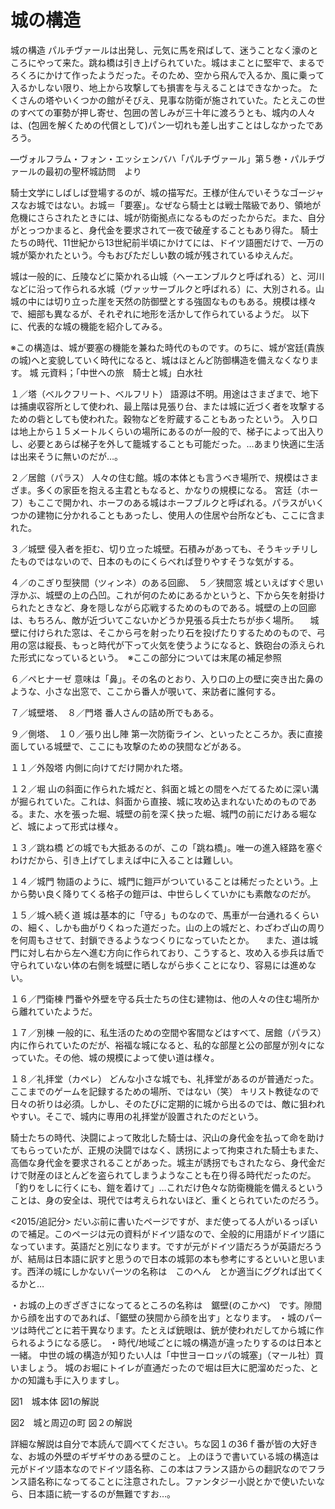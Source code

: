 城の構造
===

城の構造
パルチヴァールは出発し、元気に馬を飛ばして、迷うことなく濠のところにやって来た。跳ね橋は引き上げられていた。城はまことに堅牢で、まるでろくろにかけて作ったようだった。そのため、空から飛んで入るか、風に乗って入るかしない限り、地上から攻撃しても損害を与えることはできなかった。
たくさんの塔やいくつかの館がそびえ、見事な防衛が施されていた。たとえこの世のすべての軍勢が押し寄せ、包囲の苦しみが三十年に渡ろうとも、城内の人々は、(包囲を解くための代償として)パン一切れも差し出すことはしなかったであろう。

―ヴォルフラム・フォン・エッシェンバハ「パルチヴァール」第５巻・パルチヴァールの最初の聖杯城訪問　より

騎士文学にしばしば登場するのが、城の描写だ。王様が住んでいそうなゴージャスなお城ではない。お城＝「要塞」。なぜなら騎士とは戦士階級であり、領地が危機にさらされたときには、城が防衛拠点になるものだったからだ。また、自分がとっつかまると、身代金を要求されて一夜で破産することもあり得た。
騎士たちの時代、11世紀から13世紀前半頃にかけてには、ドイツ語圏だけで、一万の城が築かれたという。今もおびただしい数の城が残されているゆえんだ。

城は一般的に、丘陵などに築かれる山城（ヘーエンブルクと呼ばれる）と、河川などに沿って作られる水城（ヴァッサーブルクと呼ばれる）に、大別される。山城の中には切り立った崖を天然の防御壁とする強固なものもある。規模は様々で、細部も異なるが、それぞれに地形を活かして作られているようだ。
以下に、代表的な城の機能を紹介してみる。

※この構造は、城が要塞の機能を兼ねた時代のものです。のちに、城が宮廷(貴族の城)へと変貌していく時代になると、城はほとんど防御構造を備えなくなります。
城
元資料；「中世への旅　騎士と城」白水社

１／塔（ベルクフリート、ベルフリト）
語源は不明。用途はさまざまで、地下は捕虜収容所として使われ、最上階は見張り台、または城に近づく者を攻撃するための砦としても使われた。穀物などを貯蔵することもあったという。
入り口は地上から１５メートルくらいの場所にあるのが一般的で、梯子によって出入りし、必要とあらば梯子を外して籠城することも可能だった。…あまり快適に生活は出来そうに無いのだが…。

２／居館（パラス）
人々の住む館。城の本体とも言うべき場所で、規模はさまざま。多くの家臣を抱える主君ともなると、かなりの規模になる。
宮廷（ホーフ）もここで開かれ、ホーフのある城はホーフブルクと呼ばれる。パラスがいくつかの建物に分かれることもあったし、使用人の住居や台所なども、ここに含まれた。

３／城壁
侵入者を拒む、切り立った城壁。石積みがあっても、そうキッチリしたものではないので、日本のものにくらべれば登りやすそうな気がする。

４／のこぎり型狭間（ツィンネ）のある回廊、　５／狭間窓
城といえばすぐ思い浮かぶ、城壁の上の凸凹。これが何のためにあるかというと、下から矢を射掛けられたときなど、身を隠しながら応戦するためのものである。城壁の上の回廊は、もちろん、敵が近づいてこないかどうか見張る兵士たちが歩く場所。
　城壁に付けられた窓は、そこから弓を射ったり石を投げたりするためのもので、弓用の窓は縦長、もっと時代が下って火気を使うようになると、鉄砲台の添えられた形式になっているという。　※ここの部分については末尾の補足参照

６／ペヒナーゼ
意味は「鼻」。その名のとおり、入り口の上の壁に突き出た鼻のような、小さな出窓で、ここから番人が覗いて、来訪者に誰何する。

７／城壁塔、　８／門塔
番人さんの詰め所でもある。

９／側塔、　１０／張り出し陣
第一次防衛ライン、といったところか。表に直接面している城壁で、ここにも攻撃のための狭間などがある。

１１／外殻塔
内側に向けてだけ開かれた塔。

１２／堀
山の斜面に作られた城だと、斜面と城との間をへだてるために深い溝が掘られていた。これは、斜面から直接、城に攻め込まれないためのものである。また、水を張った堀、城壁の前を深く抉った堀、城門の前にだけある堀など、城によって形式は様々。

１３／跳ね橋
どの城でも大抵あるのが、この「跳ね橋」。唯一の進入経路を塞ぐわけだから、引き上げてしまえば中に入ることは難しい。

１４／城門
物語のように、城門に鎧戸がついていることは稀だったという。上から勢い良く降りてくる格子の鎧戸は、中世らしくていかにも素敵なのだが。

１５／城へ続く道
城は基本的に「守る」ものなので、馬車が一台通れるくらいの、細く、しかも曲がりくねった道だった。山の上の城だと、わざわざ山の周りを何周もさせて、封鎖できるようなつくりになっていたとか。
　また、道は城門に対し右から左へ進む方向に作られており、こうすると、攻め入る歩兵は盾で守られていない体の右側を城壁に晒しながら歩くことになり、容易には進めない。

１６／門衛棟
門番や外壁を守る兵士たちの住む建物は、他の人々の住む場所から離れていたようだ。

１７／別棟
一般的に、私生活のための空間や客間などはすべて、居館（パラス）内に作られていたのだが、裕福な城になると、私的な部屋と公の部屋が別々になっていた。その他、城の規模によって使い道は様々。

１８／礼拝堂（カペレ）
どんな小さな城でも、礼拝堂があるのが普通だった。ここまでのゲームを記録するための場所、ではない（笑）
キリスト教徒なので日々の祈りは必須。しかし、そのたびに定期的に城から出るのでは、敵に狙われやすい。そこで、城内に専用の礼拝堂が設置されたのだという。

騎士たちの時代、決闘によって敗北した騎士は、沢山の身代金を払って命を助けてもらっていたが、正規の決闘ではなく、誘拐によって拘束された騎士もまた、高価な身代金を要求されることがあった。城主が誘拐でもされたなら、身代金だけで財産のほとんどを盗られてしまうようなことも在り得る時代だったのだ。
「釣りをしに行くにも、鎧を着けて」…これだけ色々な防衛機能を備えるということは、身の安全は、現代では考えられないほど、重くとられていたのだろう。

<2015/追記分>
だいぶ前に書いたページですが、まだ使ってる人がいるっぽいので補足。このページは元の資料がドイツ語なので、全般的に用語がドイツ語になっています。英語だと別になります。ですが元がドイツ語だろうが英語だろうが、結局は日本語に訳すと思うので日本の城郭の本も参考にするといいと思います。西洋の城にしかないパーツの名称は　このへん　とか適当にググれば出てくるかと…

・お城の上のぎざぎさになってるところの名称は　鋸壁(のこかべ)　です。隙間から顔を出すのであれば、「鋸壁の狭間から顔を出す」となります。
・城のパーツは時代ごとに若干異なります。たとえば銃眼は、銃が使われだしてから城に作られるようになる感じ。
・時代/地域ごとに城の構造が違ったりするのは日本と一緒。
中世の城の構造が知りたい人は「中世ヨーロッパの城塞」（マール社）買いましょう。
城のお堀にトイレが直通だったので堀は巨大に肥溜めだった、とかの知識も手に入りますし。

図1　城本体
図1の解説

図2　城と周辺の町
図２の解説

詳細な解説は自分で本読んで調べてください。ちな図１の36ｆ番が皆の大好きな、お城の外壁のギザギサのある壁のこと。
上のほうで書いている城の構造は元がドイツ語本なのでドイツ語名称、この本はフランス語からの翻訳なのでフランス語名称になってることに注意されたし。ファンタジー小説とかで使いたいなら、日本語に統一するのが無難ですお…。

